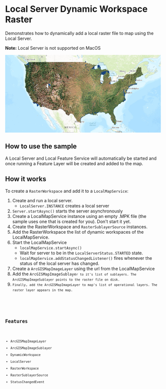 <h1>Local Server Dynamic Workspace Raster</h1>

<p>Demonstrates how to dynamically add a local raster file to map using the Local Server. </p>

<p><b>Note:</b> Local Server is not supported on MacOS</p>

<img src="LocalServerDynamicWorkspaceRaster.png"/>

<h2>How to use the sample</h2>

<p>A Local Server and Local Feature Service will automatically be started and once running a Feature Layer will be created and added to the map. </p>

<h2>How it works</h2>

<p>To create a <code>RasterWorkspace</code> and add it to a <code>LocalMapService</code>:</p>

<ol>
<li>Create and run a local server.
<ul><li><code>LocalServer.INSTANCE</code> creates a local server</li></ul>
<li><code>Server.startAsync()</code> starts the server asynchronously</li></ul>
<li>Create a LocalMapService instance using an empty .MPK file (the sample uses one that is created for you). Don't start it yet.</li>
<li>Create the RasterWorkspace and <code>RasterSublayerSource</code> instances.</li>
<li>Add the RasterWorkspace the list of dynamic workspaces of the LocalMapService.</li>
<li>Start the LocalMapService
<ul><li><code>localMapService.startAsync()</code></li></ul>
<ul><li>Wait for server to be in the  <code>LocalServerStatus.STARTED</code> state.</li></ul>
<ul><li><code>localMapService.addStatusChangedListener()</code> fires whenever the status of the local server has changed.</li></ul></li>
<li>Create a <code>ArcGISMapImageLayer</code> using the url from the LocalMapService</li>
<li>Add the <code>ArcGISMapImageSublaye<code>r to it's list of sublayers. The ArcGISMapImageSublayer points to the raster file on disk.
<li>Finally, add the ArcGISMapImageLayer to map's list of operational layers. The raster layer appears in the map.</li>
</ol>

<h2>Features</h2>
<ul>
<li>ArcGISMapImageLayer</li>
<li>ArcGISMapImageSublayer</li>
<li>DynamicWorkspace</li>
<li>LocalServer</li>
<li>RasterWorkspace</li>
<li>RasterSublayerSource</li>
<li>StatusChangedEvent</li>
</ul>
